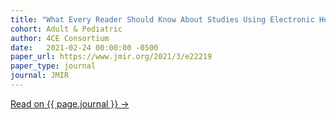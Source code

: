 ```yaml
---
title: "What Every Reader Should Know About Studies Using Electronic Health Record Data but May Be Afraid to Ask"
cohort: Adult & Pediatric
author: 4CE Consortium
date:   2021-02-24 00:00:00 -0500
paper_url: https://www.jmir.org/2021/3/e22219
paper_type: journal
journal: JMIR
---
```


<!-- A viewpoint article on considerations that are crucial for appraising studies utilizing EHR data has been submitted to medRxiv as a preprint, “What Every Reader Should Know About Studies Using Electronic Health Record Data but May Be Afraid to Ask”. -->

<a href="{{ page.paper_url }}">Read on {{ page.journal }} &rarr;</a>
